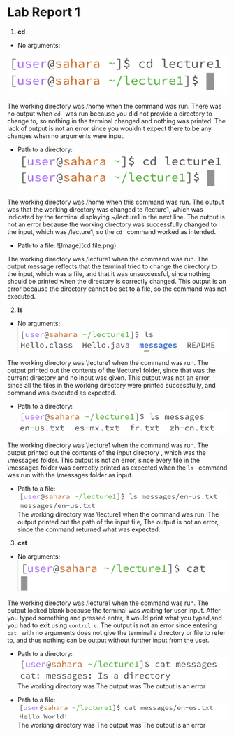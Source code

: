 # Lab Report 1
1. **cd**  

* No arguments:

  
![Image](cdDir.png)  


The working directory was /home when the command was run. There was no output when `cd ` was run because you did not provide a directory to change to, so nothing in the terminal changed and nothing was printed. The lack of output is not an error since you wouldn't expect there to be any changes when no arguments were input.  


* Path to a directory:
![Image](cdDir.png)


The working directory was /home when this command was run. The output was that the working directory was changed to /lecture1, which was indicated by the terminal displaying ~/lecture1 in the next line. The output is not an error because the working directory was successfully changed to the input, which was /lecture1, so the `cd ` command worked as intended.  


* Path to a file:
![Image](cd file.png)


The working directory was /lecture1 when the command was run. The output message reflects that the terminal tried to change the directory to the input, which was a file, and that it was unsuccessful, since nothing should be printed when the directory is correctly changed. This output is an error because the directory cannot be set to a file, so the command was not executed.  


2. **ls**  


* No arguments:  
![Image](ls.png)


The working directory was \lecture1 when the command was run. The output printed out the contents of the \lecture1 folder, since that was the current directory and no input was given. This output was not an error, since all the files in the working directory were printed successfully, and command was executed as expected. 

   
* Path to a directory:  
![Image](lsDir.png)


The working directory was \lecture1 when the command was run. The output printed out the contents of the input directory , which was the \messages folder. This output is not an error, since every file in the \messages folder was correctly printed as expected when the `ls ` command was run with the \messages folder as input.
  
 
* Path to a file:
![Image](lsFile.png) 
The working directory was \lecture1 when the command was run. The output printed out the path of the input file,
The output is not an error, since the command returned what was expected.  


3. **cat**  


* No arguments:
![Image](cat.png)  


The working directory was /lecture1 when the command was run.  The output looked blank because the terminal was waiting for user input. After you typed something and pressed enter, it would print what you typed,and you had to exit using `control c`.  The output is not an error since entering `cat ` with no arguments does not give the terminal a directory or file to refer to, and thus nothing can be output without further input from the user.  

   
* Path to a directory:
![Image](catDir.png) 
The working directory was
The output was
The output is an error  

   
* Path to a file:
![Image](catFile.png) 
The working directory was
The output was
The output is an error  

